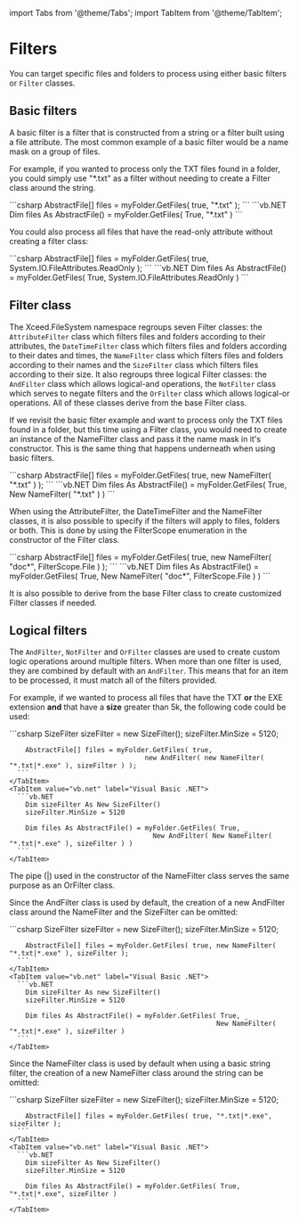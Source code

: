 import Tabs from '@theme/Tabs';
import TabItem from '@theme/TabItem';

# Filters

You can target specific files and folders to process using either basic filters or `Filter` classes.  

## Basic filters
A basic filter is a filter that is constructed from a string or a filter built using a file attribute. The most common example of a basic filter would be a name mask on a group of files. 

For example, if you wanted to process only the TXT files found in a folder, you could simply use "*.txt" as a filter without needing to create a Filter class around the string.

<Tabs>
    <TabItem value="csharp" label="C#" default>
      ```csharp
        AbstractFile[] files = myFolder.GetFiles( true, "*.txt" );
      ```
    </TabItem>
    <TabItem value="vb.net" label="Visual Basic .NET">
      ```vb.NET
        Dim files As AbstractFile() = myFolder.GetFiles( True, "*.txt" )
      ```
    </TabItem>
</Tabs>

You could also process all files that have the read-only attribute without creating a filter class:

<Tabs>
    <TabItem value="csharp" label="C#" default>
      ```csharp
        AbstractFile[] files = myFolder.GetFiles( true, System.IO.FileAttributes.ReadOnly );
      ```
    </TabItem>
    <TabItem value="vb.net" label="Visual Basic .NET">
      ```vb.NET
        Dim files As AbstractFile() = myFolder.GetFiles( True, System.IO.FileAttributes.ReadOnly )
      ```
    </TabItem>
</Tabs>

## Filter class
The Xceed.FileSystem namespace regroups seven Filter classes: the `AttributeFilter` class which filters files and folders according to their attributes,  the `DateTimeFilter` class which filters files and folders according to their dates and times, the `NameFilter` class which filters files and folders according to their names and the `SizeFilter` class which filters files according to their size. It also regroups three logical Filter classes: the `AndFilter` class which allows logical-and operations, the `NotFilter` class which serves to negate filters and the `OrFilter` class which allows logical-or operations. All of these classes derive from the base Filter class. 

If we revisit the basic filter example and want to process only the TXT files found in a folder, but this time using a Filter class, you would need to create an instance of the NameFilter class and pass it the name mask in it's constructor. This is the same thing that happens underneath when using basic filters.

<Tabs>
    <TabItem value="csharp" label="C#" default>
      ```csharp
        AbstractFile[] files = myFolder.GetFiles( true, new NameFilter( "*.txt" ) );
      ```
    </TabItem>
    <TabItem value="vb.net" label="Visual Basic .NET">
      ```vb.NET
        Dim files As AbstractFile() = myFolder.GetFiles( True, New NameFilter( "*.txt" ) )
      ```
    </TabItem>
</Tabs>

When using the AttributeFilter, the DateTimeFilter and the NameFilter classes, it is also possible to specify if the filters will apply to files, folders or both. This is done by using the FilterScope enumeration in the constructor of the Filter class.

<Tabs>
    <TabItem value="csharp" label="C#" default>
      ```csharp
        AbstractFile[] files = myFolder.GetFiles( true, new NameFilter( "doc*", FilterScope.File ) );
      ```
    </TabItem>
    <TabItem value="vb.net" label="Visual Basic .NET">
      ```vb.NET
        Dim files As AbstractFile() = myFolder.GetFiles( True, New NameFilter( "doc*", FilterScope.File ) )
      ```
    </TabItem>
</Tabs>

It is also possible to derive from the base Filter class to create customized Filter classes if needed.

## Logical filters
The `AndFilter`, `NotFilter` and `OrFilter` classes are used to create custom logic operations around multiple filters. When more than one filter is used, they are combined by default with an `AndFilter`. This means that for an item to be processed, it must match all of the filters provided. 

For example, if we wanted to process all files that have the TXT **or** the EXE extension **and** that have a **size** greater than 5k, the following code could be used:

<Tabs>
    <TabItem value="csharp" label="C#" default>
      ```csharp
        SizeFilter sizeFilter = new SizeFilter();
        sizeFilter.MinSize = 5120;

        AbstractFile[] files = myFolder.GetFiles( true,
                                      new AndFilter( new NameFilter( "*.txt|*.exe" ), sizeFilter ) );
      ```
    </TabItem>
    <TabItem value="vb.net" label="Visual Basic .NET">
      ```vb.NET
        Dim sizeFilter As New SizeFilter()
        sizeFilter.MinSize = 5120

        Dim files As AbstractFile() = myFolder.GetFiles( True, _
                                        New AndFilter( New NameFilter( "*.txt|*.exe" ), sizeFilter ) )
      ```
    </TabItem>
</Tabs>

The pipe (|) used in the constructor of the NameFilter class serves the same purpose as an OrFilter class.

Since the AndFilter class is used by default, the creation of a new AndFilter class around the NameFilter and the SizeFilter can be omitted:

<Tabs>
    <TabItem value="csharp" label="C#" default>
      ```csharp
        SizeFilter sizeFilter = new SizeFilter();
        sizeFilter.MinSize = 5120;

        AbstractFile[] files = myFolder.GetFiles( true, new NameFilter( "*.txt|*.exe" ), sizeFilter );
      ```
    </TabItem>
    <TabItem value="vb.net" label="Visual Basic .NET">
      ```vb.NET
        Dim sizeFilter As new SizeFilter()
        sizeFilter.MinSize = 5120

        Dim files As AbstractFile() = myFolder.GetFiles( True, _
                                                        New NameFilter( "*.txt|*.exe" ), sizeFilter )
      ```
    </TabItem>
</Tabs>

Since the NameFilter class is used by default when using a basic string filter, the creation of a new NameFilter class around the string can be omitted:

<Tabs>
    <TabItem value="csharp" label="C#" default>
      ```csharp
        SizeFilter sizeFilter = new SizeFilter();
        sizeFilter.MinSize = 5120;

        AbstractFile[] files = myFolder.GetFiles( true, "*.txt|*.exe", sizeFilter );
      ```
    </TabItem>
    <TabItem value="vb.net" label="Visual Basic .NET">
      ```vb.NET
        Dim sizeFilter As New SizeFilter()
        sizeFilter.MinSize = 5120

        Dim files As AbstractFile() = myFolder.GetFiles( True, "*.txt|*.exe", sizeFilter )
      ```
    </TabItem>
</Tabs>